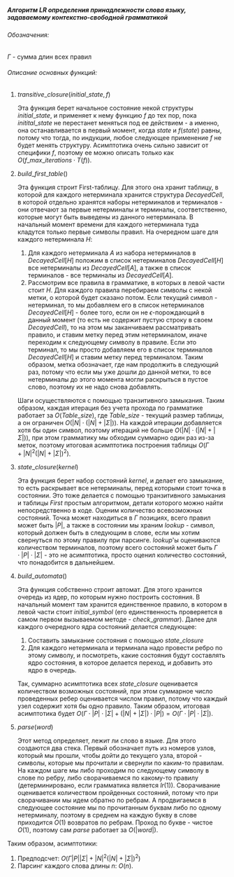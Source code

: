##### Алгоритм LR определения принадлежности слова языку, задаваемому контекстно-свободной грамматикой



###### Обозначения:

$\Gamma$ - сумма длин всех правил



###### Описание основных функций:

1. $transitive\_closure(initial\_state, f)$

   Эта функция берет начальное состояние некой структуры $initial\_state$, и применяет к нему функцию $f$ до тех пор, пока $initital\_state$ не перестанет меняться под ее действием - а именно, она останавливается в первый момент, когда $state$ и $f(state)$ равны, потому что тогда, по индукции, любое следующее применение $f$ не будет менять структуру. Асимптотика очень сильно зависит от специфики $f$, поэтому ее можно описать только как $O(f\_max\_iterations \cdot T(f))$.

2. $build\_first\_table()$

   Эта функция строит First-таблицу. Для этого она хранит таблицу, в которой для каждого нетерминала хранится структура $DecayedCell$, в которой отдельно хранятся наборы нетерминалов и терминалов - они отвечают за первые нетерминалы и терминалы, соответственно, которые могут быть выведены из данного нетерминала. В начальный момент времени для каждого нетерминала туда кладутся только первые символы правил. На очередном шаге для каждого нетерминала $H$:

   1) Для каждого нетерминала $A$ из набора нетерминалов в $DecayedCell[H]$ положим в список нетерминалов $DecayedCell[H]$ все нетерминалы из $DecayedCell[A]$, а также в список терминалов - все терминалы из $DecayedCell[A]$.
   2) Рассмотрим все правила в грамматике, в которых в левой части стоит $H$. Для каждого правила перебираем символы с некой метки, о которой будет сказано потом. Если текущий символ - нетерминал, то мы добавляем его в список нетерминалов $DecayedCell[H]$ - более того, если он не $\epsilon$-порождающий в данный момент (то есть не содержит пустую строку в своем $DecayedCell$), то на этом мы заканчиваем рассматривать правило, и ставим метку перед этим нетерминалом, иначе переходим к следующему символу в правиле. Если это терминал, то мы просто добавляем его в список терминалов $DecayedCell[H]$ и ставим метку перед терминалом. Таким образом, метка обозначает, где нам продолжить в следующий раз, потому что если мы уже дошли до данной метки, то все нетерминалы до этого момента могли раскрыться в пустое слово, поэтому их не надо снова добавлять.

   Шаги осуществляются с помощью транзитивного замыкания. Таким образом, каждая итерация без учета прохода по грамматике работает за $O(Table\_size)$, где $Table\_size$ - текущий размер таблицы, а он ограничен $O(|N|\cdot(|N| +|\Sigma|))$. На каждой итерации добавляется хотя бы один символ, поэтому итераций не больше $O(|N|\cdot(|N| + |\Sigma|))$, при этом грамматику мы обходим суммарно один раз из-за меток, поэтому итоговая асимптотика построения таблицы $O(\Gamma + |N|^2(|N|+|\Sigma|)^2)$.

3. $state\_closure(kernel)$

   Эта функция берет набор состояний $kernel$, и делает его замыкание, то есть раскрывает все нетерминалы, перед которыми стоит точка в состоянии. Это тоже делается с помощью транзитивного замыкания и таблицы $First$ простым алгоритмом, детали которого можно найти непосредственно в коде. Оценим количество всевозможных состояний. Точка может находиться в $\Gamma$ позициях, всего правил может быть $|P|$, а также в состоянии мы храним $lookup$ - символ, который должен быть в следующим в слове, если мы хотим свернуться по этому правилу при парсинге. $lookup$'ы оцениваются количеством терминалов, поэтому всего состояний может быть $\Gamma \cdot |P| \cdot |\Sigma|$ - это не асимптотика, просто оценил количество состояний, что понадобится в дальнейшем.

4. $build\_automata()$

   Эта функция собственно строит автомат. Для этого хранится очередь из ядер, по которым нужно построить состояния. В начальный момент там хранится единственное правило, в котором в левой части стоит $initial\_symbol$ (его единственность проверяется в самом первом вызываемом методе - $check\_grammar$). Далее для каждого очередного ядра состояний делается следующее:

   1. Составить замыкание состояния с помощью $state\_closure$
   2. Для каждого нетерминала и терминала надо провести ребро по этому символу, и посмотреть, какие состояния будут составлять ядро состояния, в которое делается переход, и добавить это ядро в очередь.

   Так, суммарно асимптотика всех $state\_closure$ оценивается количеством возможных состояний, при этом суммарное число проведенных ребер оценивается числом правил, потому что каждый узел содержит хотя бы одно правило. Таким образом, итоговая асимптотика будет $O(\Gamma \cdot |P| \cdot |\Sigma| + (|N| + |\Sigma|)\cdot |P|)=O(\Gamma \cdot |P| \cdot |\Sigma|)$. 

5. $parse(word)$

   Этот метод определяет, лежит ли слово в языке. Для этого создаются два стека. Первый обозначает путь из номеров узлов, который мы прошли, чтобы дойти до текущего узла, второй - символы, которые мы прочитали и свернули по каким-то правилам. На каждом шаге мы либо проходим по следующему символу в слове по ребру, либо сворачиваемся по какому-то правилу (детерминировано, если грамматика является  $lr(1)$). Сворачивание оценивается количеством пройденных состояний, потому что при сворачивании мы идем обратно по ребрам. А продвигаемся в следующее состояние мы по прочитанным буквам либо по одному нетерминалу, поэтому в среднем на каждую букву в слове приходится $O(1)$ возвратов по ребрам. Проход по букве - чистое $O(1)$, поэтому сам $parse$ работает за $O(|word|)$.



Таким образом, асимптотики:

1) Предподсчет: $O(\Gamma|P||\Sigma| + |N|^2(|N|+|\Sigma|)^2)$ 
2) Парсинг каждого слова длины $n$: $O(n)$.


